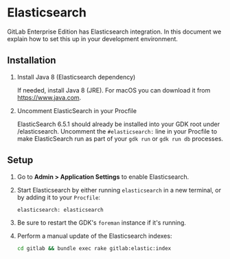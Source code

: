 # Elasticsearch

GitLab Enterprise Edition has Elasticsearch integration. In this
document we explain how to set this up in your development
environment.

## Installation

1. Install Java 8 (Elasticsearch dependency)

   If needed, install Java 8 (JRE). For macOS you can download it from
https://www.java.com.

1. Uncomment ElasticSearch in your Procfile

   ElasticSearch 6.5.1 should already be installed into your GDK root
under /elasticsearch. Uncomment the `#elasticsearch:` line in your
Procfile to make ElasticSearch run as part of your `gdk run` or `gdk
run db` processes.

## Setup

1. Go to **Admin > Application Settings** to enable Elasticsearch.

1. Start Elasticsearch by either running `elasticsearch` in a new terminal, or
   by adding it to your `Procfile`:

   ```
   elasticsearch: elasticsearch
   ```

1. Be sure to restart the GDK's `foreman` instance if it's running.

1. Perform a manual update of the Elasticsearch indexes:

   ```sh
   cd gitlab && bundle exec rake gitlab:elastic:index
   ```
